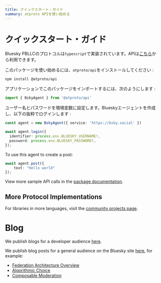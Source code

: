 ```yaml
---
title: クイックスタート・ガイド
summary: atproto APIを使い始める
---
```


# クイックスタート・ガイド

Bluesky PBLLCのプロトコルは`typescript`で実装されています。APIは[こちら](https://www.npmjs.com/package/@atproto/api?activeTab=readme)から利用できます。

このパッケージを使い始めるには、`atproto/api`をインストールしてください :

```
npm install @atproto/api
```

アプリケーションでこのパッケージをインポートするには、次のようにします :

```TypeScript
import { BskyAgent } from '@atproto/api'
```

ユーザー名とパスワードを環境変数に設定します。Blueskyエージェントを作成し、以下の抜粋でログインします :

```Typescript
const agent = new BskyAgent({ service: 'https://bsky.social' })

await agent.login({
  identifier: process.env.BLUESKY_USERNAME!,
  password: process.env.BLUESKY_PASSWORD!,
});
```
To use this agent to create a post: 

```Typescript
await agent.post({
    text: "Hello world"
});
```

View more sample API calls in the [package documentation](https://www.npmjs.com/package/@atproto/api).

## More Protocol Implementations

For libraries in more languages, visit the [community projects page](/community/projects#protocol-implementations).


# Blog

We publish blogs for a developer audience [here](https://atproto.com/blog).

We publish blog posts for a general audience on the Bluesky site [here](https://blueskyweb.xyz/blog), for example:
- [Federation Architecture Overview](https://blueskyweb.xyz/blog/5-5-2023-federation-architecture)
- [Algorithmic Choice](https://blueskyweb.xyz/blog/3-30-2023-algorithmic-choice)
- [Composable Moderation](https://blueskyweb.xyz/blog/4-13-2023-moderation)
